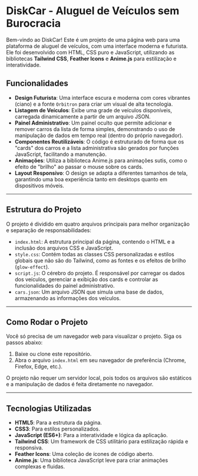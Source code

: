 # DiskCar - Aluguel de Veículos sem Burocracia

Bem-vindo ao DiskCar! Este é um projeto de uma página web para uma plataforma de aluguel de veículos, com uma interface moderna e futurista. Ele foi desenvolvido com HTML, CSS puro e JavaScript, utilizando as bibliotecas **Tailwind CSS**, **Feather Icons** e **Anime.js** para estilização e interatividade.

## Funcionalidades

* **Design Futurista**: Uma interface escura e moderna com cores vibrantes (ciano) e a fonte `Orbitron` para criar um visual de alta tecnologia.
* **Listagem de Veículos**: Exibe uma grade de veículos disponíveis, carregada dinamicamente a partir de um arquivo JSON.
* **Painel Administrativo**: Um painel oculto que permite adicionar e remover carros da lista de forma simples, demonstrando o uso de manipulação de dados em tempo real (dentro do próprio navegador).
* **Componentes Reutilizáveis**: O código é estruturado de forma que os "cards" dos carros e a lista administrativa são gerados por funções JavaScript, facilitando a manutenção.
* **Animações**: Utiliza a biblioteca Anime.js para animações sutis, como o efeito de "brilho" ao passar o mouse sobre os cards.
* **Layout Responsivo**: O design se adapta a diferentes tamanhos de tela, garantindo uma boa experiência tanto em desktops quanto em dispositivos móveis.

---

## Estrutura do Projeto

O projeto é dividido em quatro arquivos principais para melhor organização e separação de responsabilidades:

* `index.html`: A estrutura principal da página, contendo o HTML e a inclusão dos arquivos CSS e JavaScript.
* `style.css`: Contém todas as classes CSS personalizadas e estilos globais que não são do Tailwind, como as fontes e os efeitos de brilho (`glow-effect`).
* `script.js`: O cérebro do projeto. É responsável por carregar os dados dos veículos, gerenciar a exibição dos cards e controlar as funcionalidades do painel administrativo.
* `cars.json`: Um arquivo JSON que simula uma base de dados, armazenando as informações dos veículos.

---

## Como Rodar o Projeto

Você só precisa de um navegador web para visualizar o projeto. Siga os passos abaixo:

1.  Baixe ou clone este repositório.
2.  Abra o arquivo `index.html` em seu navegador de preferência (Chrome, Firefox, Edge, etc.).

O projeto não requer um servidor local, pois todos os arquivos são estáticos e a manipulação de dados é feita diretamente no navegador.

---

## Tecnologias Utilizadas

* **HTML5**: Para a estrutura da página.
* **CSS3**: Para estilos personalizados.
* **JavaScript (ES6+)**: Para a interatividade e lógica da aplicação.
* **Tailwind CSS**: Um framework de CSS utilitário para estilização rápida e responsiva.
* **Feather Icons**: Uma coleção de ícones de código aberto.
* **Anime.js**: Uma biblioteca JavaScript leve para criar animações complexas e fluidas.
